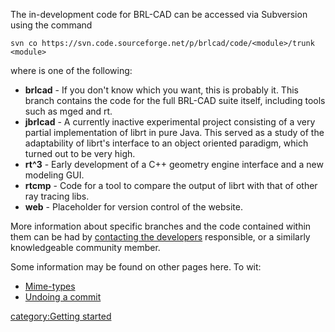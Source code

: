 The in-development code for BRL-CAD can be accessed via Subversion using
the command

    svn co https://svn.code.sourceforge.net/p/brlcad/code/<module>/trunk <module>

where <module> is one of the following:

-   **brlcad** - If you don't know which you want, this is probably it.
    This branch contains the code for the full BRL-CAD suite itself,
    including tools such as mged and rt.
-   **jbrlcad** - A currently inactive experimental project consisting
    of a very partial implementation of librt in pure Java. This served
    as a study of the adaptability of librt's interface to an object
    oriented paradigm, which turned out to be very high.
-   **rt^3** - Early development of a C++ geometry engine interface and
    a new modeling GUI.
-   **rtcmp** - Code for a tool to compare the output of librt with that
    of other ray tracing libs.
-   **web** - Placeholder for version control of the website.

More information about specific branches and the code contained within
them can be had by [contacting the
developers](http://brlcad.org/d/contact) responsible, or a similarly
knowledgeable community member.

Some information may be found on other pages here. To wit:

-   [Mime-types](/wiki/doc/Mime-types)
-   [Undoing a commit](../misc/Undoing-a-commit.md)

[category:Getting started](category:Getting_started.md)
